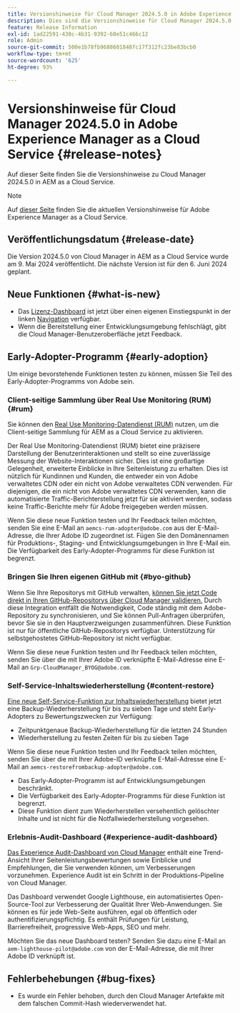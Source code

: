 ```yaml
---
title: Versionshinweise für Cloud Manager 2024.5.0 in Adobe Experience Manager as a Cloud Service
description: Dies sind die Versionshinweise für Cloud Manager 2024.5.0 in AEM as a Cloud Service.
feature: Release Information
exl-id: 1ad22591-430c-4b31-9392-60e51c466c12
role: Admin
source-git-commit: 500e1b78fb9688601848fc17f312fc23be83bcb0
workflow-type: tm+mt
source-wordcount: '625'
ht-degree: 93%

---
```


# Versionshinweise für Cloud Manager 2024.5.0 in Adobe Experience Manager as a Cloud Service {#release-notes}

Auf dieser Seite finden Sie die Versionshinweise zu Cloud Manager 2024.5.0 in AEM as a Cloud Service.

>[!NOTE]
>
>Auf [dieser Seite](/help/release-notes/release-notes-cloud/release-notes-current.md) finden Sie die aktuellen Versionshinweise für Adobe Experience Manager as a Cloud Service.

## Veröffentlichungsdatum {#release-date}

Die Version 2024.5.0 von Cloud Manager in AEM as a Cloud Service wurde am 9. Mai 2024 veröffentlicht. Die nächste Version ist für den 6. Juni 2024 geplant.

## Neue Funktionen {#what-is-new}

* Das [Lizenz-Dashboard](/help/implementing/cloud-manager/license-dashboard.md) ist jetzt über einen eigenen Einstiegspunkt in der linken [Navigation](/help/implementing/cloud-manager/navigation.md) verfügbar.
* Wenn die Bereitstellung einer Entwicklungsumgebung fehlschlägt, gibt die Cloud Manager-Benutzeroberfläche jetzt Feedback.

## Early-Adopter-Programm {#early-adoption}

Um einige bevorstehende Funktionen testen zu können, müssen Sie Teil des Early-Adopter-Programms von Adobe sein.

### Client-seitige Sammlung über Real Use Monitoring (RUM) {#rum}

Sie können den [Real Use Monitoring-Datendienst (RUM)](/help/implementing/cloud-manager/content-requests.md#cliendside-collection) nutzen, um die Client-seitige Sammlung für AEM as a Cloud Service zu aktivieren.

Der Real Use Monitoring-Datendienst (RUM) bietet eine präzisere Darstellung der Benutzerinteraktionen und stellt so eine zuverlässige Messung der Website-Interaktionen sicher. Dies ist eine großartige Gelegenheit, erweiterte Einblicke in Ihre Seitenleistung zu erhalten. Dies ist nützlich für Kundinnen und Kunden, die entweder ein von Adobe verwaltetes CDN oder ein nicht von Adobe verwaltetes CDN verwenden. Für diejenigen, die ein nicht von Adobe verwaltetes CDN verwenden, kann die automatisierte Traffic-Berichterstellung jetzt für sie aktiviert werden, sodass keine Traffic-Berichte mehr für Adobe freigegeben werden müssen.

Wenn Sie diese neue Funktion testen und Ihr Feedback teilen möchten, senden Sie eine E-Mail an `aemcs-rum-adopter@adobe.com` aus der E-Mail-Adresse, die Ihrer Adobe ID zugeordnet ist. Fügen Sie den Domänennamen für Produktions-, Staging- und Entwicklungsumgebungen in Ihre E-Mail ein.  Die Verfügbarkeit des Early-Adopter-Programms für diese Funktion ist begrenzt.

### Bringen Sie Ihren eigenen GitHub mit {#byo-github}

Wenn Sie Ihre Repositorys mit GitHub verwalten, [können Sie jetzt Code direkt in Ihren GitHub-Repositorys über Cloud Manager validieren.](/help/implementing/cloud-manager/managing-code/private-repositories.md) Durch diese Integration entfällt die Notwendigkeit, Code ständig mit dem Adobe-Repository zu synchronisieren, und Sie können Pull-Anfragen überprüfen, bevor Sie sie in den Hauptverzweigungen zusammenführen. Diese Funktion ist nur für öffentliche GitHub-Repositorys verfügbar. Unterstützung für selbstgehostetes GitHub-Repository ist nicht verfügbar.

Wenn Sie diese neue Funktion testen und Ihr Feedback teilen möchten, senden Sie über die mit Ihrer Adobe ID verknüpfte E-Mail-Adresse eine E-Mail an `Grp-CloudManager_BYOG@adobe.com`.

### Self-Service-Inhaltswiederherstellung {#content-restore}

[Eine neue Self-Service-Funktion zur Inhaltswiederherstellung](/help/operations/restore.md) bietet jetzt eine Backup-Wiederherstellung für bis zu sieben Tage und steht Early-Adopters zu Bewertungszwecken zur Verfügung:

* Zeitpunktgenaue Backup-Wiederherstellung für die letzten 24 Stunden
* Wiederherstellung zu festen Zeiten für bis zu sieben Tage

Wenn Sie diese neue Funktion testen und Ihr Feedback teilen möchten, senden Sie über die mit Ihrer Adobe-ID verknüpfte E-Mail-Adresse eine E-Mail an `aemcs-restorefrombackup-adopter@adobe.com`.

* Das Early-Adopter-Programm ist auf Entwicklungsumgebungen beschränkt.
* Die Verfügbarkeit des Early-Adopter-Programms für diese Funktion ist begrenzt.
* Diese Funktion dient zum Wiederherstellen versehentlich gelöschter Inhalte und ist nicht für die Notfallwiederherstellung vorgesehen.

### Erlebnis-Audit-Dashboard {#experience-audit-dashboard}

[Das Experience Audit-Dashboard von Cloud Manager](/help/implementing/cloud-manager/experience-audit-dashboard.md) enthält eine Trend-Ansicht Ihrer Seitenleistungsbewertungen sowie Einblicke und Empfehlungen, die Sie verwenden können, um Verbesserungen vorzunehmen. Experience Audit ist ein Schritt in der Produktions-Pipeline von Cloud Manager.

Das Dashboard verwendet Google Lighthouse, ein automatisiertes Open-Source-Tool zur Verbesserung der Qualität Ihrer Web-Anwendungen. Sie können es für jede Web-Seite ausführen, egal ob öffentlich oder authentifizierungspflichtig. Es enthält Prüfungen für Leistung, Barrierefreiheit, progressive Web-Apps, SEO und mehr.

Möchten Sie das neue Dashboard testen? Senden Sie dazu eine E-Mail an `aem-lighthouse-pilot@adobe.com` von der E-Mail-Adresse, die mit Ihrer Adobe ID verknüpft ist.

## Fehlerbehebungen {#bug-fixes}

* Es wurde ein Fehler behoben, durch den Cloud Manager Artefakte mit dem falschen Commit-Hash wiederverwendet hat.

